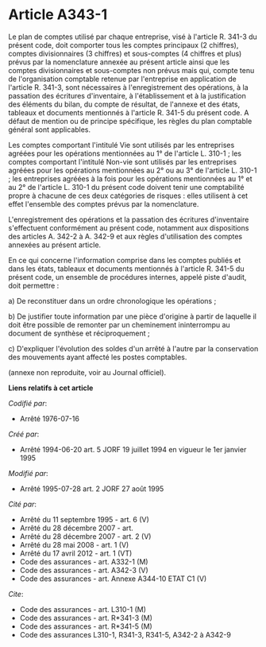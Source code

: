 # Article A343-1

Le plan de comptes utilisé par chaque entreprise, visé à l'article R. 341-3 du présent code, doit comporter tous les comptes
principaux (2 chiffres), comptes divisionnaires (3 chiffres) et sous-comptes (4 chiffres et plus) prévus par la nomenclature
annexée au présent article ainsi que les comptes divisionnaires et sous-comptes non prévus mais qui, compte tenu de
l'organisation comptable retenue par l'entreprise en application de l'article R. 341-3, sont nécessaires à l'enregistrement
des opérations, à la passation des écritures d'inventaire, à l'établissement et à la justification des éléments du bilan, du
compte de résultat, de l'annexe et des états, tableaux et documents mentionnés à l'article R. 341-5 du présent code. A défaut
de mention ou de principe spécifique, les règles du plan comptable général sont applicables.

Les comptes comportant l'intitulé Vie sont utilisés par les entreprises agréées pour les opérations mentionnées au 1° de
l'article L. 310-1 ; les comptes comportant l'intitulé Non-vie sont utilisés par les entreprises agréées pour les opérations
mentionnées au 2° ou au 3° de l'article L. 310-1 ; les entreprises agréées à la fois pour les opérations mentionnées au 1° et
au 2° de l'article L. 310-1 du présent code doivent tenir une comptabilité propre à chacune de ces deux catégories de
risques : elles utilisent à cet effet l'ensemble des comptes prévus par la nomenclature.

L'enregistrement des opérations et la passation des écritures d'inventaire s'effectuent conformément au présent code,
notamment aux dispositions des articles A. 342-2 à A. 342-9 et aux règles d'utilisation des comptes annexées au présent
article.

En ce qui concerne l'information comprise dans les comptes publiés et dans les états, tableaux et documents mentionnés à
l'article R. 341-5 du présent code, un ensemble de procédures internes, appelé piste d'audit, doit permettre :

a) De reconstituer dans un ordre chronologique les opérations ;

b) De justifier toute information par une pièce d'origine à partir de laquelle il doit être possible de remonter par un
cheminement ininterrompu au document de synthèse et réciproquement ;

c) D'expliquer l'évolution des soldes d'un arrêté à l'autre par la conservation des mouvements ayant affecté les postes
comptables.

(annexe non reproduite, voir au Journal officiel).

**Liens relatifs à cet article**

_Codifié par_:

  - Arrêté 1976-07-16

_Créé par_:

  - Arrêté 1994-06-20 art. 5 JORF 19 juillet 1994 en vigueur le 1er janvier 1995

_Modifié par_:

  - Arrêté 1995-07-28 art. 2 JORF 27 août 1995

_Cité par_:

  - Arrêté du 11 septembre 1995 - art. 6 (V)
  - Arrêté du 28 décembre 2007 - art.
  - Arrêté du 28 décembre 2007 - art. 2 (V)
  - Arrêté du 28 mai 2008 - art. 1 (V)
  - Arrêté du 17 avril 2012 - art. 1 (VT)
  - Code des assurances - art. A332-1 (M)
  - Code des assurances - art. A342-3 (V)
  - Code des assurances - art. Annexe A344-10 ETAT C1 (V)

_Cite_:

  - Code des assurances - art. L310-1 (M)
  - Code des assurances - art. R*341-3 (M)
  - Code des assurances - art. R*341-5 (M)
  - Code des assurances L310-1, R341-3, R341-5, A342-2 à A342-9
